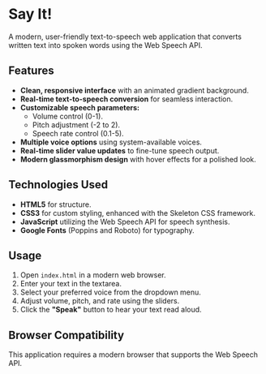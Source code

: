 # Say It!

A modern, user-friendly text-to-speech web application that converts written text into spoken words using the Web Speech API.

## Features

- **Clean, responsive interface** with an animated gradient background.
- **Real-time text-to-speech conversion** for seamless interaction.
- **Customizable speech parameters:**
  - Volume control (0-1).
  - Pitch adjustment (-2 to 2).
  - Speech rate control (0.1-5).
- **Multiple voice options** using system-available voices.
- **Real-time slider value updates** to fine-tune speech output.
- **Modern glassmorphism design** with hover effects for a polished look.

## Technologies Used

- **HTML5** for structure.
- **CSS3** for custom styling, enhanced with the Skeleton CSS framework.
- **JavaScript** utilizing the Web Speech API for speech synthesis.
- **Google Fonts** (Poppins and Roboto) for typography.

## Usage

1. Open `index.html` in a modern web browser.
2. Enter your text in the textarea.
3. Select your preferred voice from the dropdown menu.
4. Adjust volume, pitch, and rate using the sliders.
5. Click the **"Speak"** button to hear your text read aloud.

## Browser Compatibility

This application requires a modern browser that supports the Web Speech API.
